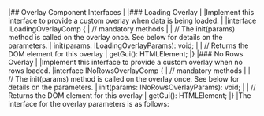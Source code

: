 <framework-specific-section frameworks="javascript">
|## Overlay Component Interfaces
|
|### Loading Overlay
|
|Implement this interface to provide a custom overlay when data is being loaded.
|
</framework-specific-section>

<framework-specific-section frameworks="javascript">
<snippet transform={false} language="ts">
|interface ILoadingOverlayComp {
|    // mandatory methods
|
|    // The init(params) method is called on the overlay once. See below for details on the parameters.
|    init(params: ILoadingOverlayParams): void;
|
|    // Returns the DOM element for this overlay
|    getGui(): HTMLElement;
|}
</snippet>
</framework-specific-section>

<framework-specific-section frameworks="javascript">
|### No Rows Overlay
|
|Implement this interface to provide a custom overlay when no rows loaded.
</framework-specific-section>

<framework-specific-section frameworks="javascript">
<snippet transform={false} language="ts">
|interface INoRowsOverlayComp {
|    // mandatory methods
|
|    // The init(params) method is called on the overlay once. See below for details on the parameters.
|    init(params: INoRowsOverlayParams): void;
|
|    // Returns the DOM element for this overlay
|    getGui(): HTMLElement;
|}
</snippet>
</framework-specific-section>

<framework-specific-section frameworks="javascript">
|The interface for the overlay parameters is as follows:
</framework-specific-section>



